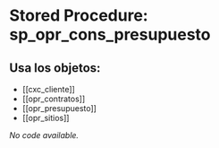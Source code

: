 # Stored Procedure: sp_opr_cons_presupuesto

## Usa los objetos:
- [[cxc_cliente]]
- [[opr_contratos]]
- [[opr_presupuesto]]
- [[opr_sitios]]

*No code available.*
